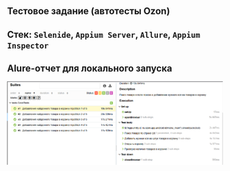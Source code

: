 ## Тестовое задание (автотесты Ozon)
## Стек: <code>Selenide</code>, <code>Appium Server</code>, <code>Allure</code>, <code>Appium Inspector</code>

## Alure-отчет для локального запуска

<p align="center">
<img title="Allure_main" src="readme_imgs/allure_local.png">
</p>
